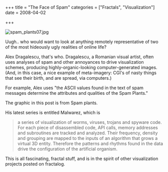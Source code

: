 +++
title = "The Face of Spam"
categories = ["Fractals", "Visualization"]
date = 2008-04-02


+++


<img src="https://www.fractalog.com/jpg/spam_plants07.jpg" alt="spam_plants07.jpg" />

Uugh.. who would want to look at anything remotely representative of two of the most hideously ugly realities of online life?
 
Alex Dragalescu, that's who. Dragalescu, a Romanian visual artist, often uses analyses of spam and other annoyances to drive visualization schemes, producing highly-organic-looking computer-generated images. (And, in this case, a nice example of meta-imagery: CGI's of nasty things that see their birth, and are spread, via computers.)
 
For example, Alex uses &quot;the ASCII values found in the text of spam messages determine the attributes and qualities of the Spam Plants.&quot;
 
The graphic in this post is from Spam plants.
 
His latest series is entitled Malwarez, which is
 
<blockquote> 
a series of visualization of worms, viruses, trojans and spyware code. For each piece of disassembled code, API calls, memory addresses and subroutines are tracked and analyzed. Their frequency, density and grouping are mapped to the inputs of an algorithm that grows a virtual 3D entity. Therefore the patterns and rhythms found in the data drive the configuration of the artificial organism. 
 </blockquote>
 
This is all fascinating, fractal stuff, and is in the spirit of other visualization projects posted on fractalog. 
